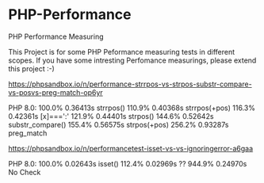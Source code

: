 # PHP-Performance
PHP Performance Measuring

This Project is for some PHP Peformance measuring tests in different scopes.
If you have some intresting Perfomance measurings, please extend this project :-)

https://phpsandbox.io/n/performance-strrpos-vs-strpos-substr-compare-vs-posvs-preg-match-op6yr

PHP 8.0:
100.0% 0.36413s strrpos()
110.9% 0.40368s strrpos(+pos)
116.3% 0.42361s [x]===':'
121.9% 0.44401s strpos()
144.6% 0.52642s substr_compare()
155.4% 0.56575s strpos(+pos)
256.2% 0.93287s preg_match

https://phpsandbox.io/n/performancetest-isset-vs-vs-ignoringerror-a6gaa

PHP 8.0:
100.0% 0.02643s isset()
112.4% 0.02969s ??
944.9% 0.24970s No Check
